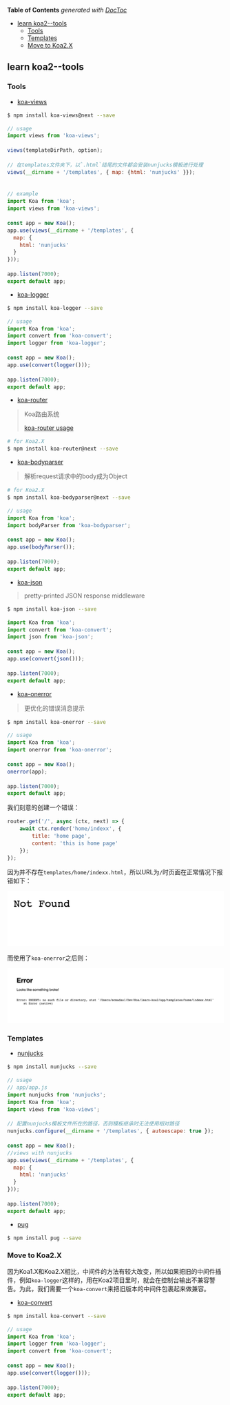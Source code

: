 <!-- START doctoc generated TOC please keep comment here to allow auto update -->
<!-- DON'T EDIT THIS SECTION, INSTEAD RE-RUN doctoc TO UPDATE -->
**Table of Contents**  *generated with [DocToc](https://github.com/thlorenz/doctoc)*

- [learn koa2--tools](#learn-koa2--tools)
  - [Tools](#tools)
  - [Templates](#templates)
  - [Move to Koa2.X](#move-to-koa2x)

<!-- END doctoc generated TOC please keep comment here to allow auto update -->

## learn koa2--tools

### Tools

- [koa-views](https://github.com/queckezz/koa-views/)

```bash
$ npm install koa-views@next --save
```

```javascript
// usage
import views from 'koa-views';

views(templateDirPath, option);

// 在templates文件夹下，以`.html`结尾的文件都会安装nunjucks模板进行处理
views(__dirname + '/templates', { map: {html: 'nunjucks' }});


// example
import Koa from 'koa';
import views from 'koa-views';

const app = new Koa();
app.use(views(__dirname + '/templates', {
  map: {
    html: 'nunjucks'
  }
}));

app.listen(7000);
export default app;
```

- [koa-logger](https://github.com/koajs/logger)

```bash
$ npm install koa-logger --save
```

```javascript
// usage
import Koa from 'koa';
import convert from 'koa-convert';
import logger from 'koa-logger';

const app = new Koa();
app.use(convert(logger()));

app.listen(7000);
export default app;
```

- [koa-router](https://github.com/alexmingoia/koa-router/tree/master)

> Koa路由系统
> 
> [koa-router usage](https://github.com/ecmadao/Coding-Guide/blob/master/Notes/NodeJS/KOA/learn%20koa2--router.md)

```bash
# for Koa2.X
$ npm install koa-router@next --save
```

- [koa-bodyparser](https://github.com/koajs/bodyparser)

> 解析request请求中的body成为Object

```bash
# for Koa2.X
$ npm install koa-bodyparser@next --save
```

```javascript
// usage
import Koa from 'koa';
import bodyParser from 'koa-bodyparser';

const app = new Koa();
app.use(bodyParser());

app.listen(7000);
export default app;
```

- [koa-json](https://github.com/koajs/json)

> pretty-printed JSON response middleware

```bash
$ npm install koa-json --save
```

```javascript
import Koa from 'koa';
import convert from 'koa-convert';
import json from 'koa-json';

const app = new Koa();
app.use(convert(json()));

app.listen(7000);
export default app;
```

- [koa-onerror]()

> 更优化的错误消息提示

```bash
$ npm install koa-onerror --save
```

```javascript
// usage
import Koa from 'koa';
import onerror from 'koa-onerror';

const app = new Koa();
onerror(app);

app.listen(7000);
export default app;
```

我们刻意的创建一个错误：

```javascript
router.get('/', async (ctx, next) => {
    await ctx.render('home/indexx', {
        title: 'home page',
        content: 'this is home page'
    });
});
```

因为并不存在`templates/home/indexx.html`，所以URL为`/`时页面在正常情况下报错如下：

![without koa-onerror](../../../image/koa/without-koa-onerror.png)

而使用了`koa-onerror`之后则：

![with koa-onerror](../../../image/koa/with-koa-onerror.png)

### Templates

- [nunjucks](https://github.com/mozilla/nunjucks)

```bash
$ npm install nunjucks --save
```

```javascript
// usage
// app/app.js
import nunjucks from 'nunjucks';
import Koa from 'koa';
import views from 'koa-views';

// 配置nunjucks模板文件所在的路径，否则模板继承时无法使用相对路径
nunjucks.configure(__dirname + '/templates', { autoescape: true });

const app = new Koa();
//views with nunjucks
app.use(views(__dirname + '/templates', {
  map: {
    html: 'nunjucks'
  }
}));

app.listen(7000);
export default app;
```

- [pug](https://github.com/pugjs/pug)

```bash
$ npm install pug --save
```

### Move to Koa2.X

因为Koa1.X和Koa2.X相比，中间件的方法有较大改变，所以如果把旧的中间件插件，例如`koa-logger`这样的，用在Koa2项目里时，就会在控制台输出不兼容警告。为此，我们需要一个`koa-convert`来把旧版本的中间件包裹起来做兼容。

- [koa-convert](https://github.com/koajs/convert)

```bash
$ npm install koa-convert --save
```

```javascript
// usage
import Koa from 'koa';
import logger from 'koa-logger';
import convert from 'koa-convert';

const app = new Koa();
app.use(convert(logger()));

app.listen(7000);
export default app;
```
